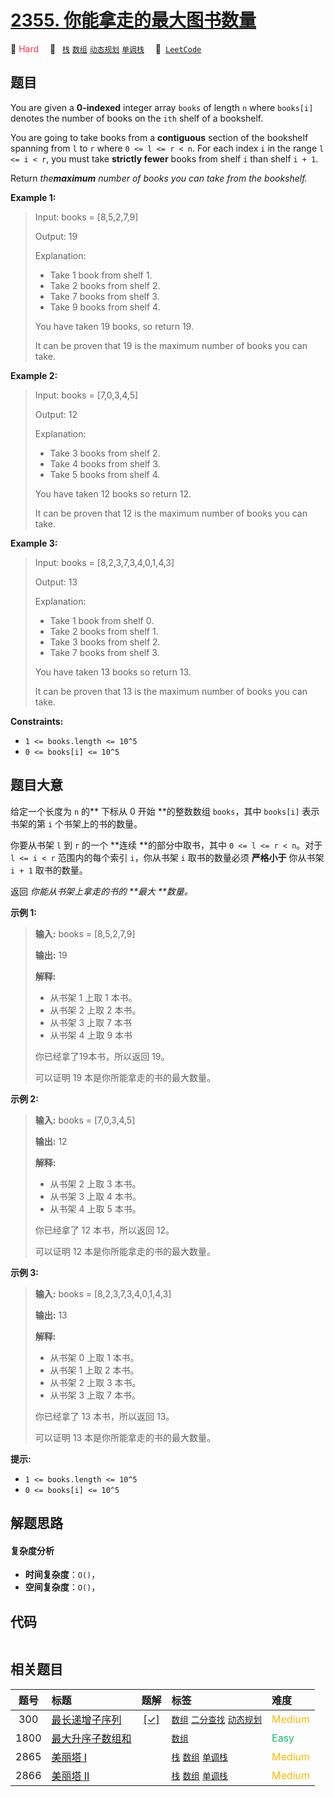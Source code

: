 # [2355. 你能拿走的最大图书数量](https://leetcode.com/problems/maximum-number-of-books-you-can-take)

🔴 <font color=#ff334b>Hard</font>&emsp; 🔖&ensp; [`栈`](/tag/stack.md) [`数组`](/tag/array.md) [`动态规划`](/tag/dynamic-programming.md) [`单调栈`](/tag/monotonic-stack.md)&emsp; 🔗&ensp;[`LeetCode`](https://leetcode.com/problems/maximum-number-of-books-you-can-take)

## 题目

You are given a **0-indexed** integer array `books` of length `n` where
`books[i]` denotes the number of books on the `ith` shelf of a bookshelf.

You are going to take books from a **contiguous** section of the bookshelf
spanning from `l` to `r` where `0 <= l <= r < n`. For each index `i` in the
range `l <= i < r`, you must take **strictly fewer** books from shelf `i` than
shelf `i + 1`.

Return _the**maximum** number of books you can take from the bookshelf._



**Example 1:**

> Input: books = [8,5,2,7,9]
> 
> Output: 19
> 
> Explanation:
> - Take 1 book from shelf 1.
> - Take 2 books from shelf 2.
> - Take 7 books from shelf 3.
> - Take 9 books from shelf 4.
> 
> You have taken 19 books, so return 19.
> 
> It can be proven that 19 is the maximum number of books you can take.

**Example 2:**

> Input: books = [7,0,3,4,5]
> 
> Output: 12
> 
> Explanation:
> - Take 3 books from shelf 2.
> - Take 4 books from shelf 3.
> - Take 5 books from shelf 4.
> 
> You have taken 12 books so return 12.
> 
> It can be proven that 12 is the maximum number of books you can take.

**Example 3:**

> Input: books = [8,2,3,7,3,4,0,1,4,3]
> 
> Output: 13
> 
> Explanation:
> - Take 1 book from shelf 0.
> - Take 2 books from shelf 1.
> - Take 3 books from shelf 2.
> - Take 7 books from shelf 3.
> 
> You have taken 13 books so return 13.
> 
> It can be proven that 13 is the maximum number of books you can take.

**Constraints:**

  * `1 <= books.length <= 10^5`
  * `0 <= books[i] <= 10^5`


## 题目大意

给定一个长度为 `n` 的**  下标从 0 开始 **的整数数组 `books`，其中 `books[i]` 表示书架的第 `i` 个书架上的书的数量。

你要从书架 `l` 到 `r` 的一个 **连续  **的部分中取书，其中 `0 <= l <= r < n`。对于 `l <= i < r`
范围内的每个索引 `i`，你从书架 `i` 取书的数量必须 **严格小于** 你从书架 `i + 1` 取书的数量。

返回 _你能从书架上拿走的书的  **最大  **数量。_



**示例 1:**

> 
> 
> 
> 
> 
> **输入:** books = [8,5,2,7,9]
> 
> **输出:** 19
> 
> **解释:**
> - 从书架 1 上取 1 本书。
> - 从书架 2 上取 2 本书。
> - 从书架 3 上取 7 本书
> - 从书架 4 上取 9 本书
> 
> 你已经拿了19本书，所以返回 19。
> 
> 可以证明 19 本是你所能拿走的书的最大数量。
> 
> 

**示例  2:**

> 
> 
> 
> 
> 
> **输入:** books = [7,0,3,4,5]
> 
> **输出:** 12
> 
> **解释:**
> - 从书架 2 上取 3 本书。
> - 从书架 3 上取 4 本书。
> - 从书架 4 上取 5 本书。
> 
> 你已经拿了 12 本书，所以返回 12。
> 
> 可以证明 12 本是你所能拿走的书的最大数量。
> 
> 

**示例 3:**

> 
> 
> 
> 
> 
> **输入:** books = [8,2,3,7,3,4,0,1,4,3]
> 
> **输出:** 13
> 
> **解释:**
> - 从书架 0 上取 1 本书。
> - 从书架 1 上取 2 本书。
> - 从书架 2 上取 3 本书。
> - 从书架 3 上取 7 本书。
> 
> 你已经拿了 13 本书，所以返回 13。
> 
> 可以证明 13 本是你所能拿走的书的最大数量。
> 
> 



**提示:**

  * `1 <= books.length <= 10^5`
  * `0 <= books[i] <= 10^5`


## 解题思路

#### 复杂度分析

- **时间复杂度**：`O()`，
- **空间复杂度**：`O()`，

## 代码

```javascript

```

## 相关题目

<!-- prettier-ignore -->
| 题号 | 标题 | 题解 | 标签 | 难度 |
| :------: | :------ | :------: | :------ | :------ |
| 300 | [最长递增子序列](https://leetcode.com/problems/longest-increasing-subsequence) | [[✓]](/problem/0300.md) |  [`数组`](/tag/array.md) [`二分查找`](/tag/binary-search.md) [`动态规划`](/tag/dynamic-programming.md) | <font color=#ffb800>Medium</font> |
| 1800 | [最大升序子数组和](https://leetcode.com/problems/maximum-ascending-subarray-sum) |  |  [`数组`](/tag/array.md) | <font color=#15bd66>Easy</font> |
| 2865 | [美丽塔 I](https://leetcode.com/problems/beautiful-towers-i) |  |  [`栈`](/tag/stack.md) [`数组`](/tag/array.md) [`单调栈`](/tag/monotonic-stack.md) | <font color=#ffb800>Medium</font> |
| 2866 | [美丽塔 II](https://leetcode.com/problems/beautiful-towers-ii) |  |  [`栈`](/tag/stack.md) [`数组`](/tag/array.md) [`单调栈`](/tag/monotonic-stack.md) | <font color=#ffb800>Medium</font> |